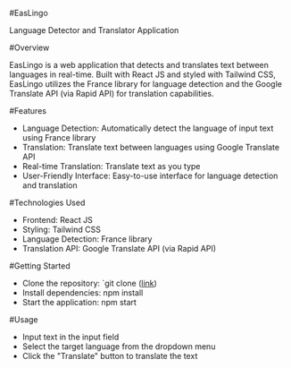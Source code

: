 #EasLingo

Language Detector and Translator Application

#Overview

EasLingo is a web application that detects and translates text between languages in real-time. Built with React JS and styled with Tailwind CSS, EasLingo utilizes the France library for language detection and the Google Translate API (via Rapid API) for translation capabilities.

#Features

- Language Detection: Automatically detect the language of input text using France library
- Translation: Translate text between languages using Google Translate API
- Real-time Translation: Translate text as you type
- User-Friendly Interface: Easy-to-use interface for language detection and translation

#Technologies Used

- Frontend: React JS
- Styling: Tailwind CSS
- Language Detection: France library
- Translation API: Google Translate API (via Rapid API)

#Getting Started

- Clone the repository: `git clone ([link](https://github.com/SonuMunda/easlingo/))
- Install dependencies: npm install
- Start the application: npm start

#Usage

- Input text in the input field
- Select the target language from the dropdown menu
- Click the "Translate" button to translate the text


